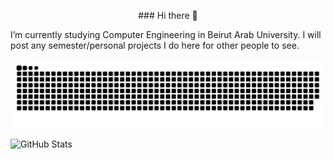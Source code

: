 <p align="center">
  ### Hi there 👋
</p>

I’m currently studying Computer Engineering in Beirut Arab University.
I will post any semester/personal projects I do here for other people to see.

![snake gif](https://github.com/ZouheirN/ZouheirN/blob/output/github-contribution-grid-snake.svg)

![GitHub Stats](https://github-readme-stats.vercel.app/api?username=ZouheirN&theme=github_dark)
